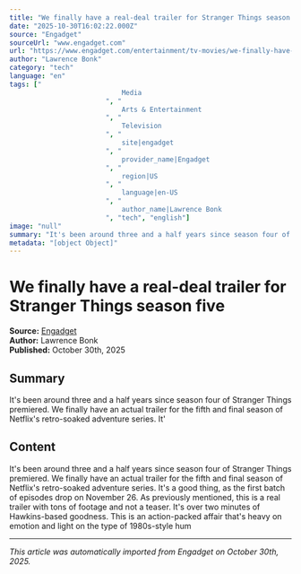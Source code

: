 ```yaml
---
title: "We finally have a real-deal trailer for Stranger Things season five"
date: "2025-10-30T16:02:22.000Z"
source: "Engadget"
sourceUrl: "www.engadget.com"
url: "https://www.engadget.com/entertainment/tv-movies/we-finally-have-a-real-deal-trailer-for-stranger-things-season-five-160222670.html?src=rss"
author: "Lawrence Bonk"
category: "tech"
language: "en"
tags: ["
                            Media
                        ", "
                            Arts & Entertainment
                        ", "
                            Television
                        ", "
                            site|engadget
                        ", "
                            provider_name|Engadget
                        ", "
                            region|US
                        ", "
                            language|en-US
                        ", "
                            author_name|Lawrence Bonk
                        ", "tech", "english"]
image: "null"
summary: "It's been around three and a half years since season four of Stranger Things premiered. We finally have an actual trailer for the fifth and final season of Netflix's retro-soaked adventure series. It'"
metadata: "[object Object]"
---
```


# We finally have a real-deal trailer for Stranger Things season five

**Source:** [Engadget](https://www.engadget.com/entertainment/tv-movies/we-finally-have-a-real-deal-trailer-for-stranger-things-season-five-160222670.html?src=rss)  
**Author:** Lawrence Bonk  
**Published:** October 30th, 2025  

## Summary

It's been around three and a half years since season four of Stranger Things premiered. We finally have an actual trailer for the fifth and final season of Netflix's retro-soaked adventure series. It'

## Content

It's been around three and a half years since season four of Stranger Things premiered. We finally have an actual trailer for the fifth and final season of Netflix's retro-soaked adventure series. It's a good thing, as the first batch of episodes drop on November 26. As previously mentioned, this is a real trailer with tons of footage and not a teaser. It's over two minutes of Hawkins-based goodness. This is an action-packed affair that's heavy on emotion and light on the type of 1980s-style hum

---

*This article was automatically imported from Engadget on October 30th, 2025.*
